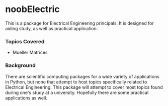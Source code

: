 # noobElectric
This is a package for Electrical Engineering principals.
It is designed for aiding study, as well as practical application.  

### Topics Covered
* Mueller Matrices

### Background
There are scientific computing packages for a wide variety of applications in Python,
but none that attempt to host topics specifically related to Electrical Engineering.
This package will attempt to cover most topics found during one's study at a university.
Hopefully there are some practical applications as well.
